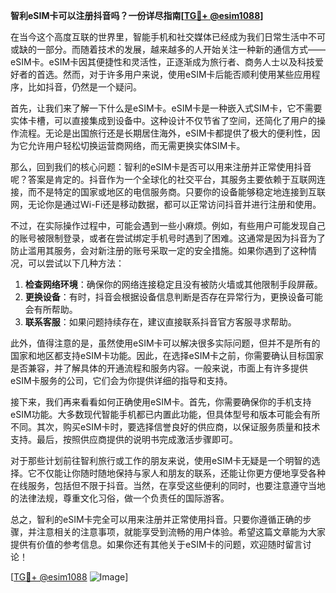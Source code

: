 **智利eSIM卡可以注册抖音吗？一份详尽指南[[TG💪+ @esim1088](https://t.me/s/esim1088)]**

在当今这个高度互联的世界里，智能手机和社交媒体已经成为我们日常生活中不可或缺的一部分。而随着技术的发展，越来越多的人开始关注一种新的通信方式——eSIM卡。eSIM卡因其便捷性和灵活性，正逐渐成为旅行者、商务人士以及科技爱好者的首选。然而，对于许多用户来说，使用eSIM卡后能否顺利使用某些应用程序，比如抖音，仍然是一个疑问。

首先，让我们来了解一下什么是eSIM卡。eSIM卡是一种嵌入式SIM卡，它不需要实体卡槽，可以直接集成到设备中。这种设计不仅节省了空间，还简化了用户的操作流程。无论是出国旅行还是长期居住海外，eSIM卡都提供了极大的便利性，因为它允许用户轻松切换运营商网络，而无需更换实体SIM卡。

那么，回到我们的核心问题：智利的eSIM卡是否可以用来注册并正常使用抖音呢？答案是肯定的。抖音作为一个全球化的社交平台，其服务主要依赖于互联网连接，而不是特定的国家或地区的电信服务商。只要你的设备能够稳定地连接到互联网，无论你是通过Wi-Fi还是移动数据，都可以正常访问抖音并进行注册和使用。

不过，在实际操作过程中，可能会遇到一些小麻烦。例如，有些用户可能发现自己的账号被限制登录，或者在尝试绑定手机号时遇到了困难。这通常是因为抖音为了防止滥用其服务，会对新注册的账号采取一定的安全措施。如果你遇到了这种情况，可以尝试以下几种方法：

1. **检查网络环境**：确保你的网络连接稳定且没有被防火墙或其他限制手段屏蔽。
2. **更换设备**：有时，抖音会根据设备信息判断是否存在异常行为，更换设备可能会有所帮助。
3. **联系客服**：如果问题持续存在，建议直接联系抖音官方客服寻求帮助。

此外，值得注意的是，虽然使用eSIM卡可以解决很多实际问题，但并不是所有的国家和地区都支持eSIM卡功能。因此，在选择eSIM卡之前，你需要确认目标国家是否兼容，并了解具体的开通流程和服务内容。一般来说，市面上有许多提供eSIM卡服务的公司，它们会为你提供详细的指导和支持。

接下来，我们再来看看如何正确使用eSIM卡。首先，你需要确保你的手机支持eSIM功能。大多数现代智能手机都已内置此功能，但具体型号和版本可能会有所不同。其次，购买eSIM卡时，要选择信誉良好的供应商，以保证服务质量和技术支持。最后，按照供应商提供的说明书完成激活步骤即可。

对于那些计划前往智利旅行或工作的朋友来说，使用eSIM卡无疑是一个明智的选择。它不仅能让你随时随地保持与家人和朋友的联系，还能让你更方便地享受各种在线服务，包括但不限于抖音。当然，在享受这些便利的同时，也要注意遵守当地的法律法规，尊重文化习俗，做一个负责任的国际游客。

总之，智利的eSIM卡完全可以用来注册并正常使用抖音。只要你遵循正确的步骤，并注意相关的注意事项，就能享受到流畅的用户体验。希望这篇文章能为大家提供有价值的参考信息。如果你还有其他关于eSIM卡的问题，欢迎随时留言讨论！

[[TG💪+ @esim1088](https://t.me/s/esim1088) ![Image](https://i.postimg.cc/4NQfJmqS/Snipaste-2025-05-13-00-14-12.png)]